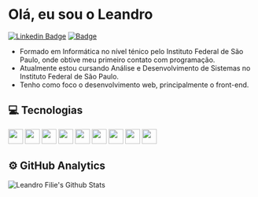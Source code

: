 # Olá, eu sou o Leandro

[![Linkedin Badge](https://img.shields.io/badge/-LinkedIn-blue?style=flat&logo=Linkedin&logoColor=white&link=https://www.linkedin.com/in/leandrofilie//)](https://www.linkedin.com/in/leandrofilie//)
[![ Badge](https://img.shields.io/badge/-Gmail-c14438?style=flat&logo=Gmail&logoColor=white&link=mailto:leandro.gfilie@gmail.com)](mailto:leandro.gfilie@gmail.com)

<ul>
   <li>Formado em Informática no nível ténico pelo Instituto Federal de São Paulo, onde obtive meu primeiro contato com programação.</li>
   <li>Atualmente estou cursando Análise e Desenvolvimento de Sistemas no Instituto Federal de São Paulo.</li>
   <li>Tenho como foco o desenvolvimento web, principalmente o front-end.</li>
</ul>

## :computer: Tecnologias
<code><img src="https://skillicons.dev/icons?i=ts" height="30"></code>
<code><img src="https://skillicons.dev/icons?i=react" height="30"></code>
<code><img src="https://skillicons.dev/icons?i=styledcomponents" height="30"></code>
<code><img src="https://skillicons.dev/icons?i=nodejs" height="30"></code>
<code><img src="https://skillicons.dev/icons?i=html" height="30"></code>
<code><img src="https://skillicons.dev/icons?i=css" height="30"></code>
<code><img src="https://skillicons.dev/icons?i=js" height="30"></code>
<code><img src="https://skillicons.dev/icons?i=aws" height="30"></code>
<code><img src="https://skillicons.dev/icons?i=git" height="30"></code>

## :gear: GitHub Analytics
  <p align="center">
    <img align="left" src="https://github-readme-stats.vercel.app/api?username=LeandroFilie&show_icons=true&theme=dracula&include_all_commits=true&count_private=true" alt="Leandro Filie's Github Stats" />
  </p>
